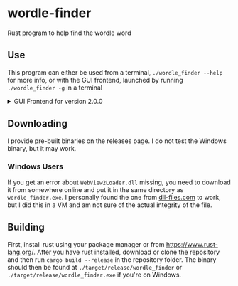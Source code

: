 # wordle-finder
Rust program to help find the wordle word

## Use
This program can either be used from a terminal, `./wordle_finder --help` for more info, or with the GUI frontend, launched by running `./wordle_finder -g` in a terminal

<details>
  <summary>GUI Frontend for version 2.0.0</summary>
<img src="https://user-images.githubusercontent.com/58576759/154787824-4358b931-f161-4ecb-9859-ba21066512c2.png" alt="GUI" />
</details>

## Downloading
I provide pre-built binaries on the releases page. I do not test the Windows binary, but it may work.

### Windows Users
If you get an error about `WebView2Loader.dll` missing, you need to download it from somewhere online and put it in the same directory as `wordle_finder.exe`. I personally found the one from [dll-files.com](https://www.dll-files.com/webview2loader.dll.html) to work, but I did this in a VM and am not sure of the actual integrity of the file.

## Building
First, install rust using your package manager or from https://www.rust-lang.org/. After you have rust installed, download or clone the repository and then run `cargo build --release` in the repository folder. The binary should then be found at `./target/release/wordle_finder` or `./target/release/wordle_finder.exe` if you're on Windows.
